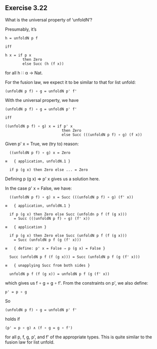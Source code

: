 ## Exercise 3.22

What is the universal property of ‘unfoldN’?

Presumably, it’s

    h = unfoldN p f

    iff

    h x = if p x
            then Zero
            else Succ (h (f x))

for all h ∷ α → Nat.

For the fusion law, we expect it to be similar to that for list unfold:

    (unfoldN p f) ∘ g = unfoldN p' f'

With the universal property, we have

    (unfoldN p f) ∘ g = unfoldN p' f'

    iff

    ((unfoldN p f) ∘ g) x = if p' x
                              then Zero
                              else Succ (((unfoldN p f) ∘ g) (f x))

Given  p' x = True, we (try to) reason:

      ((unfoldN p f) ∘ g) x = Zero

    ≡   { application, unfoldN.1 }

      if p (g x) then Zero else ... = Zero

Defining p (g x) ⇒ p' x gives us a solution here.

In the case p' x = False, we have:

      ((unfoldN p f) ∘ g) x = Succ (((unfoldN p f) ∘ g) (f' x))

    ≡   { application, unfoldN.1 }

      if p (g x) then Zero else Succ (unfoldn p f (f (g x)))
        = Succ (((unfoldN p f) ∘ g) (f' x))

    ≡   { application }

      if p (g x) then Zero else Succ (unfoldN p f (f (g x)))
        = Succ (unfoldN p f (g (f' x)))

    ≡   { define: p' x = False ⇒ p (g x) = False }

      Succ (unfoldN p f (f (g x))) = Succ (unfoldN p f (g (f' x)))

    ≡   { unapplying Succ from both sides }

      unfoldN p f (f (g x)) = unfoldN p f (g (f' x))

which gives us f ∘ g = g ∘ f'.  From the constraints on p', we
also define:

    p' = p ∘ g

So

    (unfoldN p f) ∘ g = unfoldN p' f'

holds if

    (p' = p ∘ g) ∧ (f ∘ g = g ∘ f')

for all p, f, g, p', and f' of the appropriate types.  This is quite
similar to the fusion law for list unfold.
